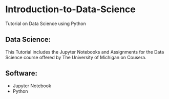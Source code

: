 # Introduction-to-Data-Science
Tutorial on Data Science using Python 

## Data Science:
This Tutorial includes the Jupyter Notebooks and Assignments for the Data Science course offered by The University of Michigan on Cousera.

## Software:
- Jupyter Notebook
- Python
